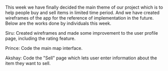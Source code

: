 This week we have finally decided the main theme of our project which is to help people buy and sell items in limited time period.
And we have created wireframes of the app for the reference of implementation in the future. 
Below are the works done by individuals this week.

Siru:
Created wireframes and made some improvement to the user profile page, including the rating feature.

Prince:
Code the main map interface.

Akshay:
Code the "Sell" page which lets user enter information about the item they want to sell.
